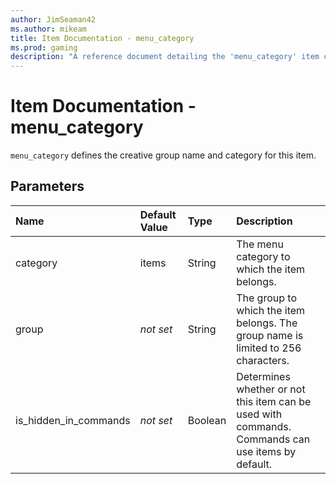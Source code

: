 ```yaml
---
author: JimSeaman42
ms.author: mikeam
title: Item Documentation - menu_category
ms.prod: gaming
description: "A reference document detailing the 'menu_category' item component"
---
```


# Item Documentation - menu_category

`menu_category` defines the creative group name and category for this item.

## Parameters

|Name |Default Value  |Type  |Description  |
|:----------|:----------|:----------|:----------|
|category|items |String | The menu category to which the item belongs.|
|group |*not set* | String| The group to which the item belongs. The group name is limited to 256 characters.|
|is_hidden_in_commands|*not set*|Boolean| Determines whether or not this item can be used with commands. Commands can use items by default.|
